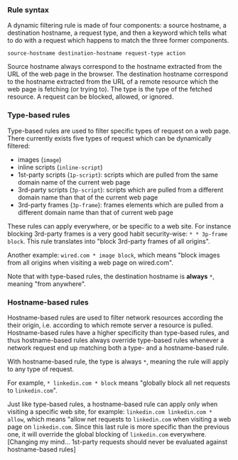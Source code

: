 ### Rule syntax

A dynamic filtering rule is made of four components: a source hostname, a destination hostname, a request type, and then a keyword which tells what to do with a request which happens to match the three former components.

    source-hostname destination-hostname request-type action

Source hostname always correspond to the hostname extracted from the URL of the web page in the browser. The destination hostname correspond to the hostname extracted from the URL of a remote resource which the web page is fetching (or trying to). The type is the type of the fetched resource. A request can be blocked, allowed, or ignored.

### Type-based rules

Type-based rules are used to filter specific types of request on a web page. There currently exists five types of request which can be dynamically filtered:

- images (`image`)
- inline scripts (`inline-script`)
- 1st-party scripts (`1p-script`): scripts which are pulled from the same domain name of the current web page
- 3rd-party scripts (`3p-script`): scripts which are pulled from a different domain name than that of the current web page
- 3rd-party frames (`3p-frame`): frames elements which are pulled from a different domain name than that of current web page

These rules can apply everywhere, or be specific to a web site. For instance blocking 3rd-party frames is a very good habit security-wise: `* * 3p-frame block`. This rule translates into "block 3rd-party frames of all origins".

Another example: `wired.com * image block`, which means "block images from all origins when visiting a web page on wired.com".

Note that with type-based rules, the destination hostname is **always** `*`, meaning "from anywhere".

### Hostname-based rules

Hostname-based rules are used to filter network resources according the their origin, i.e. according to which remote server a resource is pulled. Hostname-based rules have a higher specificity than type-based rules, and thus hostname-based rules always override type-based rules whenever a network request end up matching both a type- and a hostname-based rule.

With hostname-based rule, the type is always `*`, meaning the rule will apply to any type of request.

For example, `* linkedin.com * block` means "globally block all net requests to `linkedin.com`".

Just like type-based rules, a hostname-based rule can apply only when visiting a specific web site, for example: `linkedin.com linkedin.com * allow`, which means "allow net requests to `linkedin.com` when visiting a web page on `linkedin.com`. Since this last rule is more specific than the previous one, it will override the global blocking of `linkedin.com` everywhere. [Changing my mind... 1st-party requests should never be evaluated against hostname-based rules]